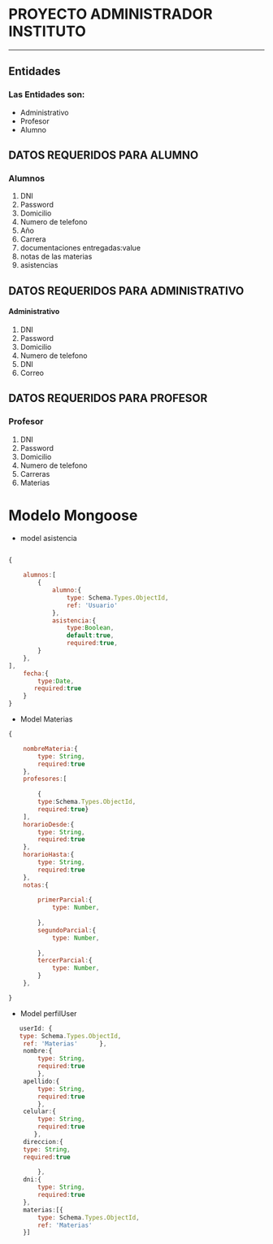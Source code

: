 # PROYECTO ADMINISTRADOR INSTITUTO 
---

## Entidades
### **Las Entidades son:**
- Administrativo
- Profesor
- Alumno

## DATOS REQUERIDOS PARA ALUMNO

### **Alumnos**
1. DNI 
2. Password
3. Domicilio
4. Numero de telefono
5. Año
6. Carrera
7. documentaciones entregadas:value
8. notas de las materias
9. asistencias



## DATOS REQUERIDOS PARA ADMINISTRATIVO

#### **Administrativo**
1. DNI 
2. Password
3. Domicilio
4. Numero de telefono
5. DNI 
6. Correo


## DATOS REQUERIDOS PARA PROFESOR

### **Profesor**
1. DNI 
2. Password
3. Domicilio
4. Numero de telefono
5. Carreras
6. Materias

# **Modelo Mongoose**

- model asistencia
```js

{
  
    alumnos:[
        {
            alumno:{
                type: Schema.Types.ObjectId,
                ref: 'Usuario'
            },
            asistencia:{
                type:Boolean,
                default:true,
                required:true,  
        }
    },
],
    fecha:{
        type:Date,
       required:true
    }
}


```

- Model Materias
```js
{

    nombreMateria:{
        type: String,
        required:true
    },
    profesores:[
        
        {
        type:Schema.Types.ObjectId,
        required:true}
    ],
    horarioDesde:{
        type: String,
        required:true
    },
    horarioHasta:{
        type: String,
        required:true
    },
    notas:{
      
        primerParcial:{
            type: Number,
            
        },
        segundoParcial:{
            type: Number,
            
        },
        tercerParcial:{
            type: Number,
        }
    },

}

```

- Model perfilUser
```js
   userId: { 
   type: Schema.Types.ObjectId,
    ref: 'Materias'      },
    nombre:{
        type: String,
        required:true
        },
    apellido:{
        type: String,
        required:true
        },
    celular:{
        type: String,
        required:true
       },
    direccion:{
    type: String,
    required:true
                
        },
    dni:{
        type: String,
        required:true
    },
    materias:[{
        type: Schema.Types.ObjectId,
        ref: 'Materias'            
    }]
```
